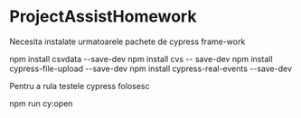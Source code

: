 # ProjectAssistHomework
 
Necesita instalate urmatoarele pachete de cypress frame-work

npm install csvdata --save-dev
npm install cvs -- save-dev
npm install cypress-file-upload --save-dev
npm install cypress-real-events --save-dev

Pentru a rula testele cypress folosesc

npm run cy:open

